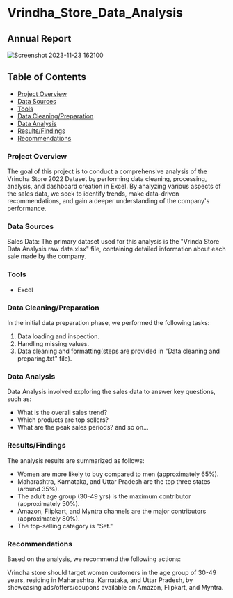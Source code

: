 # Vrindha_Store_Data_Analysis
## Annual Report
![Screenshot 2023-11-23 162100](https://github.com/Aanchaljain04/Vrindha_Store_Data_Analysis/assets/47006604/aa9d4a11-b328-4273-99c8-b5b8eb30f084)

## Table of Contents
* [Project Overview](https://github.com/Aanchaljain04/Vrindha_Store_Data_Analysis/blob/main/README.md#project-overview) 
* [Data Sources](https://github.com/Aanchaljain04/Vrindha_Store_Data_Analysis/blob/main/README.md#data-sources) 
* [Tools](https://github.com/Aanchaljain04/Vrindha_Store_Data_Analysis/blob/main/README.md#tools) 
* [Data Cleaning/Preparation](https://github.com/Aanchaljain04/Vrindha_Store_Data_Analysis/blob/main/README.md#data-cleaningpreparation) 
* [Data Analysis](https://github.com/Aanchaljain04/Vrindha_Store_Data_Analysis/blob/main/README.md#data-analysis) 
* [Results/Findings](https://github.com/Aanchaljain04/Vrindha_Store_Data_Analysis/blob/main/README.md#resultsfindings) 
* [Recommendations](https://github.com/Aanchaljain04/Vrindha_Store_Data_Analysis/blob/main/README.md#recommendations) 

### Project Overview
The goal of this project is to conduct a comprehensive analysis of the Vrindha Store 2022 Dataset by performing data cleaning, processing, analysis, and dashboard creation in Excel.
By analyzing various aspects of the sales data, we seek to identify trends, make data-driven recommendations, and gain a deeper understanding of the company's performance.

### Data Sources
Sales Data: The primary dataset used for this analysis is the "Vrinda Store Data Analysis raw data.xlsx" file, containing detailed information about each sale made by the company.

### Tools
* Excel

### Data Cleaning/Preparation
In the initial data preparation phase, we performed the following tasks:
1. Data loading and inspection.
2. Handling missing values.
3. Data cleaning and formatting(steps are provided in "Data cleaning and preparing.txt" file).

### Data Analysis
Data Analysis involved exploring the sales data to answer key questions, such as:

* What is the overall sales trend?
* Which products are top sellers?
* What are the peak sales periods? and so on...

### Results/Findings
The analysis results are summarized as follows:

* Women are more likely to buy compared to men (approximately 65%).
* Maharashtra, Karnataka, and Uttar Pradesh are the top three states (around 35%).
* The adult age group (30-49 yrs) is the maximum contributor (approximately 50%).
* Amazon, Flipkart, and Myntra channels are the major contributors (approximately 80%).
* The top-selling category is "Set."

### Recommendations
Based on the analysis, we recommend the following actions:

Vrindha store should target women customers in the age group of 30-49 years, residing in Maharashtra, Karnataka, and Uttar Pradesh, by showcasing ads/offers/coupons available on Amazon, Flipkart, and Myntra.
